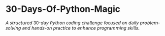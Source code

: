# 30-Days-Of-Python-Magic
𝘈 𝘴𝘵𝘳𝘶𝘤𝘵𝘶𝘳𝘦𝘥 30-𝘥𝘢𝘺 𝘗𝘺𝘵𝘩𝘰𝘯 𝘤𝘰𝘥𝘪𝘯𝘨 𝘤𝘩𝘢𝘭𝘭𝘦𝘯𝘨𝘦 𝘧𝘰𝘤𝘶𝘴𝘦𝘥 𝘰𝘯 𝘥𝘢𝘪𝘭𝘺 𝘱𝘳𝘰𝘣𝘭𝘦𝘮-𝘴𝘰𝘭𝘷𝘪𝘯𝘨 𝘢𝘯𝘥 𝘩𝘢𝘯𝘥𝘴-𝘰𝘯 𝘱𝘳𝘢𝘤𝘵𝘪𝘤𝘦 𝘵𝘰 𝘦𝘯𝘩𝘢𝘯𝘤𝘦 𝘱𝘳𝘰𝘨𝘳𝘢𝘮𝘮𝘪𝘯𝘨 𝘴𝘬𝘪𝘭𝘭𝘴.
